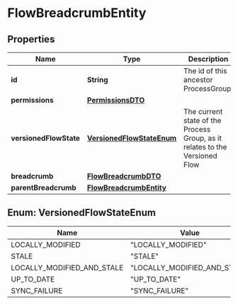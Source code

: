 

# FlowBreadcrumbEntity

## Properties

Name | Type | Description | Notes
------------ | ------------- | ------------- | -------------
**id** | **String** | The id of this ancestor ProcessGroup. |  [optional]
**permissions** | [**PermissionsDTO**](PermissionsDTO.md) |  |  [optional]
**versionedFlowState** | [**VersionedFlowStateEnum**](#VersionedFlowStateEnum) | The current state of the Process Group, as it relates to the Versioned Flow |  [optional]
**breadcrumb** | [**FlowBreadcrumbDTO**](FlowBreadcrumbDTO.md) |  |  [optional]
**parentBreadcrumb** | [**FlowBreadcrumbEntity**](FlowBreadcrumbEntity.md) |  |  [optional]



## Enum: VersionedFlowStateEnum

Name | Value
---- | -----
LOCALLY_MODIFIED | &quot;LOCALLY_MODIFIED&quot;
STALE | &quot;STALE&quot;
LOCALLY_MODIFIED_AND_STALE | &quot;LOCALLY_MODIFIED_AND_STALE&quot;
UP_TO_DATE | &quot;UP_TO_DATE&quot;
SYNC_FAILURE | &quot;SYNC_FAILURE&quot;



